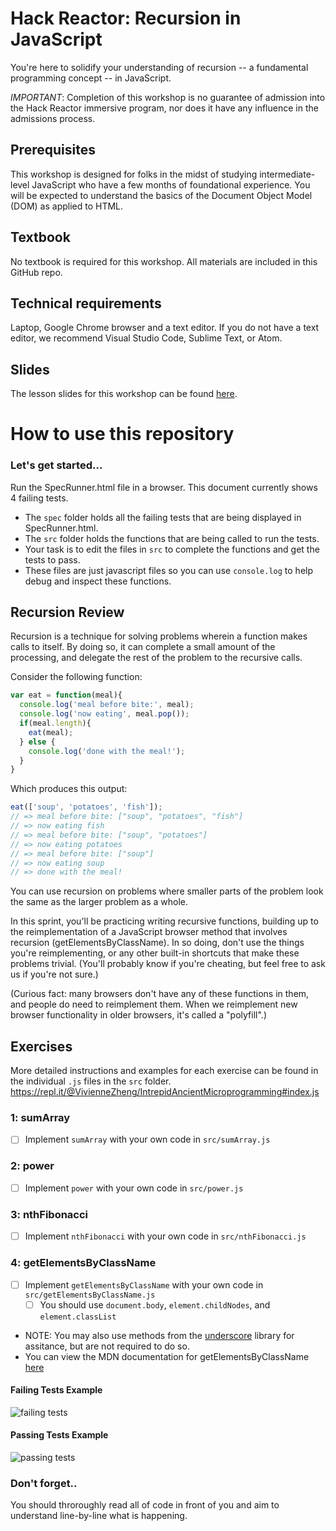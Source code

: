 # Hack Reactor: Recursion in JavaScript

You're here to solidify your understanding of recursion -- a fundamental programming concept -- in JavaScript.

*IMPORTANT*: Completion of this workshop is no guarantee of admission into the Hack Reactor immersive program, nor does it have any influence in the admissions process.

## Prerequisites

This workshop is designed for folks in the midst of studying intermediate-level JavaScript who have a few months of foundational experience. You will be expected to understand the basics of the Document Object Model (DOM) as applied to HTML.

## Textbook

No textbook is required for this workshop. All materials are included in this GitHub repo.

## Technical requirements

Laptop, Google Chrome browser and a text editor. If you do not have a text editor, we recommend Visual Studio Code, Sublime Text, or Atom.

## Slides

The lesson slides for this workshop can be found [here](https://docs.google.com/presentation/d/e/2PACX-1vR-oZyN4pYr3gbnPcrkUBtDrfnR16d6TnZGxhAI4Q52Fu_hm0_KAmEzf_HjEJNhCaPPln40XAriXTbu/pub?start=false&loop=false&delayms=60000).

# How to use this repository

### Let's get started...

Run the SpecRunner.html file in a browser. This document currently shows 4 failing tests.

- The `spec` folder holds all the failing tests that are being displayed in SpecRunner.html.
- The `src` folder holds the functions that are being called to run the tests.
- Your task is to edit the files in `src` to complete the functions and get the tests to pass.
- These files are just javascript files so you can use `console.log` to help debug and inspect these functions.

## Recursion Review

Recursion is a technique for solving problems wherein a function makes calls to itself. By doing so, it can complete a small amount of the processing, and delegate the rest of the problem to the recursive calls.

Consider the following function:

```js
var eat = function(meal){
  console.log('meal before bite:', meal);
  console.log('now eating', meal.pop());
  if(meal.length){
    eat(meal);
  } else {
    console.log('done with the meal!');
  }
}
```

Which produces this output:

```js
eat(['soup', 'potatoes', 'fish']);
// => meal before bite: ["soup", "potatoes", "fish"]
// => now eating fish
// => meal before bite: ["soup", "potatoes"]
// => now eating potatoes
// => meal before bite: ["soup"]
// => now eating soup
// => done with the meal!
```

You can use recursion on problems where smaller parts of the problem look the same as the larger problem as a whole.

In this sprint, you'll be practicing writing recursive functions, building up to  the reimplementation of a JavaScript browser method that involves recursion (getElementsByClassName). In so doing, don't use the things you're reimplementing, or any other built-in shortcuts that make these problems trivial. (You'll probably know if you're cheating, but feel free to ask us if you're not sure.)

(Curious fact: many browsers don't have any of these functions in them, and people do need to reimplement them.  When we reimplement new browser functionality in older browsers, it's called a "polyfill".)

## Exercises

More detailed instructions and examples for each exercise can be found in the individual `.js` files in the `src` folder.
https://repl.it/@VivienneZheng/IntrepidAncientMicroprogramming#index.js

### 1: sumArray

- [ ] Implement `sumArray` with your own code in `src/sumArray.js`

### 2: power

- [ ] Implement `power` with your own code in `src/power.js`

### 3: nthFibonacci

- [ ] Implement `nthFibonacci` with your own code in `src/nthFibonacci.js`

### 4: getElementsByClassName

- [ ] Implement `getElementsByClassName` with your own code in `src/getElementsByClassName.js`
  - [ ] You should use `document.body`, `element.childNodes`, and `element.classList`
- NOTE: You may also use methods from the [underscore](https://underscorejs.org) library for assitance, but are not required to do so.
- You can view the MDN documentation for getElementsByClassName [here](https://developer.mozilla.org/en/docs/Web/API/Document/getElementsByClassName)

#### Failing Tests Example

![failing tests](images/failing-tests.png)

#### Passing Tests Example

![passing tests](images/passing-tests.png)

### Don't forget..

You should throroughly read all of code in front of you and aim to understand line-by-line what is happening.
